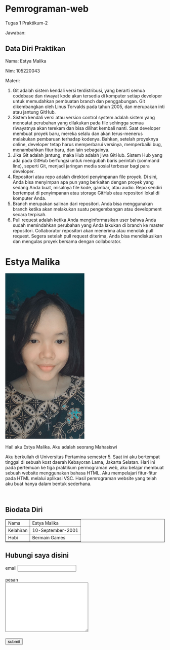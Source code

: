 # Pemrograman-web
Tugas 1 Praktikum-2

Jawaban:

## Data Diri Praktikan
Nama: Estya Malika

Nim: 105220043

Materi:
1. Git adalah sistem kendali versi terdistribusi, yang berarti semua codebase dan riwayat kode akan tersedia di komputer setiap developer untuk memudahkan pembuatan branch dan penggabungan. Git dikembangkan oleh Linus Torvalds pada tahun 2005, dan merupakan inti atau jantung GitHub.
2. Sistem kendali versi atau version control system adalah sistem yang mencatat perubahan yang dilakukan pada file sehingga semua riwayatnya akan terekam dan bisa dilihat kembali nanti. Saat developer membuat proyek baru, mereka selalu dan akan terus-menerus melakukan pembaruan terhadap kodenya. Bahkan, setelah proyeknya online, developer tetap harus memperbarui versinya, memperbaiki bug, menambahkan fitur baru, dan lain sebagainya.
3. Jika Git adalah jantung, maka Hub adalah jiwa GitHub. Sistem Hub yang ada pada GitHub berfungsi untuk mengubah baris perintah (command line), seperti Git, menjadi jaringan media sosial terbesar bagi para developer.
4. Repositori atau repo adalah direktori penyimpanan file proyek. Di sini, Anda bisa menyimpan apa pun yang berkaitan dengan proyek yang sedang Anda buat, misalnya file kode, gambar, atau audio. Repo sendiri bertempat di penyimpanan atau storage GitHub atau repositori lokal di komputer Anda.
5. Branch merupakan salinan dari repositori. Anda bisa menggunakan branch ketika akan melakukan suatu pengembangan atau development secara terpisah.
6. Pull request adalah ketika Anda menginformasikan user bahwa Anda sudah memindahkan perubahan yang Anda lakukan di branch ke master repositori. Collaborator repositori akan menerima atau menolak pull request. Segera setelah pull request diterima, Anda bisa mendiskusikan dan mengulas proyek bersama dengan collaborator.

<!DOCTYPE html>
<html lang="en">
<head>
    <meta charset="UTF-8">
    <meta http-equiv="X-UA-Compatible" content="IE=edge">
    <meta name="viewport" content="width=device-width, initial-scale=1.0">
    <title>Biodata Estya Malika</title>
</head>
<body>
    <main>
        <h1>Estya Malika</h1>
        <img src="/foto.jpeg" alt="Estya Malika" width="250px">
        <p>Hai! aku Estya Malika. Aku adalah seorang Mahasiswi</p>
        <p> Aku berkuliah di Universitas Pertamina semester 5. Saat ini aku bertempat tinggal 
            di sebuah kost daerah Kebayoran Lama, Jakarta Selatan. Hari ini pada pertemuan ke tiga
            praktikum permograman web, aku belajar membuat sebuah website menggunakan bahasa HTML. 
            Aku mempelajari fitur-fitur pada HTML melalui aplikasi VSC. Hasil pemrograman website 
            yang telah aku buat hanya dalam bentuk sederhana.      
        </p>
<br>
<section>
    <table border="1" cellspacing="0" cellpadding="4">
    <h2> Biodata Diri</h2>
        <tr>
            <td>Nama</td>
            <td>Estya Malika</td>
        </tr>
        <tr>
            <td>Kelahiran</td>
            <td>10-September-2001</td>
        </tr>
        <tr>
            <td>Hobi</td>
            <td>Bermain Games</td>
        </tr>
    </table>
</section>
<section>
    <h2> Hubungi saya disini </h2>
    <form action="">
        <label form="email" tabindex="0"> email</label>
        <input type="email"><br><br>
        <label for="message">pesan</label><br>
        <textarea name=" message" id="message" cols="30" rows="10"></textarea><br><br>
        <input type="submit" value="submit">
    </form>
</section>
    </main>
</body>
</html>

